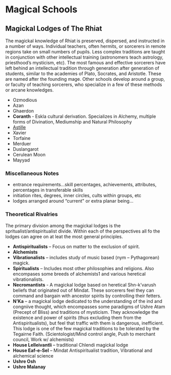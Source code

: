 # Magical Schools
## Magickal Lodges of The Rhiat

The magickal knowledge of Rhiat is preserved, dispersed, and instructed in a number of ways. Individual teachers, often hermits, or sorcerers in remote regions take on small numbers of pupils. Less complex traditions are taught in conjunction with other intellectual training (astronomers teach astrology, priesthood’s mysticism, etc). The most famous and effective sorcerers have left behind an intellectual tradition through generation after generation of students, similar to the academies of Plato, Socrates, and Aristotle. These are named after the founding mage. Other schools develop around a group, or faculty of teaching sorcerers, who specialize in a few of these methods or arcane knowledges.

* Ozmodious
* Azan
* Ghaerdon
* **Coranth** - Eskla cultural derivation. Specializes in Alchemy, multiple forms of Divination, Mediumship and Natural Philosophy 
* [Astille](astille.md)
* Xavier
* Torfaine
* Merduer
* Duslangarot
* Cerulean Moon
* Mayyad

### Miscellaneous Notes
* entrance requirements…skill percentages, achievements, attributes, percentages in transferable skills
* initiation rites, degrees, inner circles, cults within groups, etc
* lodges arranged around “current" or extra planar being…

### Theoretical Rivalries 
The primary division among the magickal lodges is the spritualist/antispiritualist divide. Within each of the perspectives all fo the lodges can agree on at leat the most general principles.

* **Antispiritualists** – Focus on matter to the exclusion of spirit.
* **Alchemists**
* **Vibrationalists** – includes study of music based (nym – Pythagorean) magick.
* **Spiritualists** – Includes most other philosophies and religions. Also encompases some breeds of alchemists1 and various heretical vibrationalists.
* **Necromantists** - A magickal lodge based on heretical Shn-k’varush beliefs that originated out of Mindat. These sorcerers feel they can command and bargain with ancestor spirits by controlling their fetters.
* **N’Ka** – a magickal lodge dedicated to the understanding of the ind and congniive thought, which encompasses some paradigms of Ushre Atam (Precept of Bliss) and traditions of mysticism. They acknowledge the existence and power of spirits (thus excluding them from the Antispiritualists), but feel that traffic with them is dangerous, inefficient. This lodge is one of the few magickal traditions to be tolerated by the Tegairne Faith. (Scientologist/Mind control angle, Push to merchant council, Work w/ alchemists)
* **House Lelleivantli** – traditional Chlendi magickal lodge
* **House Eaf-e-Sel** – Mindat Antispiritualist tradition, Vibrational and alchemical science
* **Ushre Osh**
* **Ushre Malanay**
